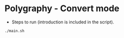 # Polygraphy - Convert mode

+ Steps to run (introduction is included in the script).

```shell
./main.sh
```
